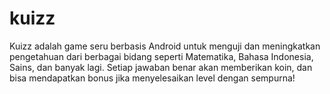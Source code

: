 # kuizz

Kuizz adalah game seru berbasis Android untuk menguji dan meningkatkan pengetahuan dari berbagai bidang seperti Matematika, Bahasa Indonesia, Sains, dan banyak lagi. Setiap jawaban benar akan memberikan koin, dan bisa mendapatkan bonus jika menyelesaikan level dengan sempurna!
